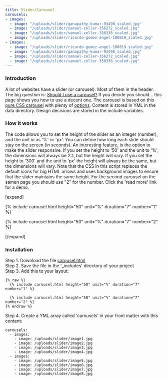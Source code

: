 ```yaml
---
title: Slider/Carousel
carousels:
- images:
  - image: "/uploads/slider/ganapathy-kumar-93498_scaled.jpg"
  - image: "/uploads/slider/samuel-zeller-356272_scaled.jpg"
  - image: "/uploads/slider/samuel-zeller-356338_scaled.jpg"
  - image: "/uploads/slider/ricardo-gomez-angel-180819_scaled.jpg"
- images:
  - image: "/uploads/slider/ricardo-gomez-angel-180819_scaled.jpg"
  - image: "/uploads/slider/ganapathy-kumar-93498_scaled.jpg"
  - image: "/uploads/slider/samuel-zeller-356272_scaled.jpg"
  - image: "/uploads/slider/samuel-zeller-356338_scaled.jpg"
---
```


### Introduction

A lot of websites have a slider (or carousel). Most of them in the header. The big question is: [Should I use a carousel?](http://shouldiuseacarousel.com/) If you decide you should... this page shows you how to use a decent one. The carousel is based on this [pure CSS carousel](https://codeburst.io/how-to-pure-css-carousel-ce1a8cb231c8) with plenty of [options](https://codepen.io/jh3y/pen/WwVKLN). Content is stored in YML in the data directory. Design decisions are stored in the include variables.

### How it works

The code allows you to set the height of the slider as an integer (number), and the unit in as '%' or 'px'. You can define how long each slide should stay on the screen (in seconds). An interesting feature, is the option to make the slider responsive. If you set the height to '50' and the unit to '%', the dimensions will always be 2:1, but the height will vary. If you set the height to '300' and the unit to 'px' the height will always be the same, but the dimensions will vary. Note that the CSS in this script replaces the default icons for big HTML arrows and uses background images to ensure that the slider maintains the same height. For the second carousel on the samen page you should use "2" for the number. Click the 'read more' link for a demo.

[expand]

{% include carousel.html height="50" unit="%" duration="7" number="1" %}

{% include carousel.html height="50" unit="%" duration="7" number="2" %}

[/expand]

### Installation

Step 1. Download the file [carousel.html](https://raw.githubusercontent.com/jhvanderschee/jekyllcodex/gh-pages/_includes/carousel.html)
<br />Step 2. Save the file in the '_includes' directory of your project
<br />Step 3. Add this to your layout:

```
{% raw %}
  {% include carousel.html height="50" unit="%" duration="7" number="1" %}

  {% include carousel.html height="50" unit="%" duration="7" number="2" %}
{% endraw %}
```
Step 4. Create a YML array called 'carousels' in your front matter with this content:

```
carousels:
  - images: 
    - image: /uploads/slider/image1.jpg
    - image: /uploads/slider/image2.jpg
    - image: /uploads/slider/image3.jpg
    - image: /uploads/slider/image4.jpg
  - images: 
    - image: /uploads/slider/image5.jpg
    - image: /uploads/slider/image6.jpg
    - image: /uploads/slider/image7.jpg
    - image: /uploads/slider/image8.jpg
```
